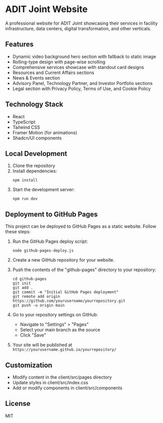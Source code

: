 # ADIT Joint Website

A professional website for ADIT Joint showcasing their services in facility infrastructure, data centers, digital transformation, and other verticals.

## Features

- Dynamic video background hero section with fallback to static image
- Rolling-type design with page-wise scrolling
- Comprehensive services showcase with standout card designs
- Resources and Current Affairs sections
- News & Events section
- Advisory Panel, Technology Partner, and Investor Portfolio sections
- Legal section with Privacy Policy, Terms of Use, and Cookie Policy

## Technology Stack

- React
- TypeScript
- Tailwind CSS
- Framer Motion (for animations)
- Shadcn/UI components

## Local Development

1. Clone the repository
2. Install dependencies:
   ```
   npm install
   ```
3. Start the development server:
   ```
   npm run dev
   ```

## Deployment to GitHub Pages

This project can be deployed to GitHub Pages as a static website. Follow these steps:

1. Run the GitHub Pages deploy script:
   ```
   node github-pages-deploy.js
   ```

2. Create a new GitHub repository for your website.

3. Push the contents of the "github-pages" directory to your repository:
   ```
   cd github-pages
   git init
   git add .
   git commit -m "Initial GitHub Pages deployment"
   git remote add origin https://github.com/yourusername/yourrepository.git
   git push -u origin main
   ```

4. Go to your repository settings on GitHub:
   - Navigate to "Settings" > "Pages"
   - Select your main branch as the source
   - Click "Save"

5. Your site will be published at `https://yourusername.github.io/yourrepository/`

## Customization

- Modify content in the client/src/pages directory
- Update styles in client/src/index.css
- Add or modify components in client/src/components

## License

MIT